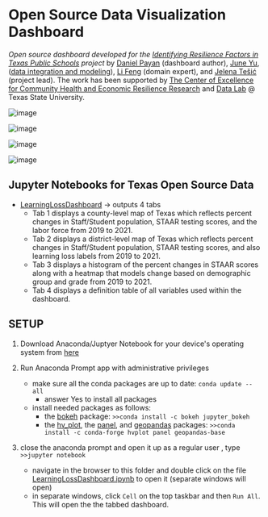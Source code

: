 # Open Source Data Visualization Dashboard


_Open source dashboard developed for the [Identifying Resilience Factors in Texas Public Schools](2022Fall-CHERR-Poster.pdf) project_  by [Daniel Payan](https://github.com/danielpayan13) (dashboard author), [June Yu](https://j-y-yu.github.io/), ([data integration and modeling](https://github.com/DataLab12/educationDataScience)), [Li Feng](https://lifeng.wp.txstate.edu/) (domain expert), and [Jelena Tešić](jtesic.github.io) (project lead). The work has been supported by [The Center of Excellence for Community Health and Economic Resilience Research](https://www.cherr.txst.edu/) and [Data Lab](https://DataLab12.github.io) @ Texas State University.

![image](https://user-images.githubusercontent.com/87658834/211226776-9752ff91-5155-4490-9340-4b20241aaa15.png)

![image](https://user-images.githubusercontent.com/87658834/211226780-a75b2d64-8dd1-4d8f-8f34-46d01a24f92c.png)

![image](https://user-images.githubusercontent.com/87658834/211226781-f1d5c36b-df33-43b5-bca9-e87d01c67621.png)

![image](https://user-images.githubusercontent.com/87658834/211226783-eb6b54df-d7b7-421a-beb3-bcb0533975d7.png)



## Jupyter Notebooks for Texas Open Source Data
* [LearningLossDashboard](LearningLossDashboard.ipynb) -> outputs 4 tabs
    * Tab 1 displays a county-level map of Texas which reflects percent changes in Staff/Student population, STAAR testing scores, and the labor force from 2019 to 2021.
    * Tab 2 displays a district-level map of Texas which reflects percent changes in Staff/Student population, STAAR testing scores, and also learning loss labels from 2019 to 2021.
    * Tab 3 displays a histogram of the percent changes in STAAR scores along with a heatmap that models change based on demographic group and grade from 2019 to 2021.
    * Tab 4 displays a definition table of all variables used within the dashboard.

## SETUP
  1. Download Anaconda/Juptyer Notebook for your device's operating system from [here](https://www.anaconda.com/products/distribution#Downloads)
  2. Run Anaconda Prompt app with administrative privileges
     * make sure all the conda packages are up to date: ```conda update --all```
       * answer Yes to install all packages   
     * install needed packages as follows: 
       * the [bokeh](https://anaconda.org/bokeh/jupyter_bokeh) package: ```>>conda install -c bokeh jupyter_bokeh```
       * the [hv_plot](https://anaconda.org/conda-forge/hvplot), the [panel](https://anaconda.org/conda-forge/panel), and [geopandas](https://anaconda.org/conda-forge/geopandas-base) packages: ```>>conda install -c conda-forge hvplot panel geopandas-base```

  3. close the anaconda prompt and open it up as a regular user , type ```>>jupyter notebook```
     * navigate in the browser to this folder and double click on the file [LearningLossDashboard.ipynb](LearningLossDashboard.ipynb) to open it (separate windows will open)
     * in separate windows, click `Cell` on the top taskbar and then `Run All`. This will open the the tabbed dashboard.
